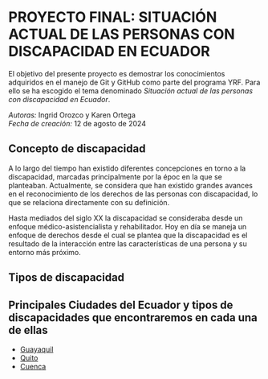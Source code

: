 # PROYECTO FINAL: SITUACIÓN ACTUAL DE LAS PERSONAS CON DISCAPACIDAD EN ECUADOR

El objetivo del presente proyecto es demostrar los conocimientos adquiridos en el manejo de Git y GitHub como parte del programa YRF. Para ello se ha escogido el tema denominado *Situación actual de las personas con discapacidad en Ecuador*.

*Autoras:* Ingrid Orozco y Karen Ortega  
*Fecha de creación:* 12  de agosto de 2024

## Concepto de discapacidad
A lo largo del tiempo han existido diferentes concepciones en torno a la discapacidad, marcadas principalmente por la époc en la que se planteaban. Actualmente, se considera que han existido grandes avances en el reconocimiento de los derechos de las personas con discapacidad, lo que se relaciona directamente con su definición.

Hasta mediados del siglo XX la discapacidad se consideraba desde un enfoque médico-asistencialista y rehabilitador. Hoy en día se maneja un enfoque de derechos desde el cual se plantea que la discapacidad es el resultado de la interacción entre las características de una persona y su entorno más próximo.

## Tipos de discapacidad


## Principales Ciudades del Ecuador y tipos de discapacidades que encontraremos en cada una de ellas

- [Guayaquil](Guayaquil.md)
- [Quito](Quito.md)
- [Cuenca](Cuenca.md)
